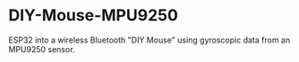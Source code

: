 # DIY-Mouse-MPU9250
ESP32 into a wireless Bluetooth "DIY Mouse" using gyroscopic data from an MPU9250 sensor.
